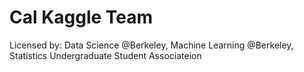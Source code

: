 # Cal Kaggle Team

Licensed by: Data Science @Berkeley, Machine Learning @Berkeley, Statistics Undergraduate Student Associateion
